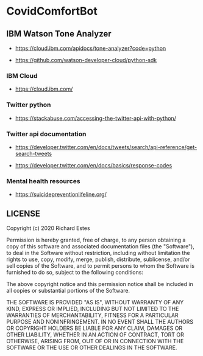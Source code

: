 CovidComfortBot
========

## IBM Watson Tone Analyzer

* https://cloud.ibm.com/apidocs/tone-analyzer?code=python

* https://github.com/watson-developer-cloud/python-sdk

### IBM Cloud

* https://cloud.ibm.com/

### Twitter python 

* https://stackabuse.com/accessing-the-twitter-api-with-python/

### Twitter api documentation

* https://developer.twitter.com/en/docs/tweets/search/api-reference/get-search-tweets

* https://developer.twitter.com/en/docs/basics/response-codes

### Mental health resources

* https://suicidepreventionlifeline.org/



LICENSE
-------

Copyright (c) 2020 Richard Estes

Permission is hereby granted, free of charge, to any person obtaining a copy
of this software and associated documentation files (the "Software"), to deal
in the Software without restriction, including without limitation the rights
to use, copy, modify, merge, publish, distribute, sublicense, and/or sell
copies of the Software, and to permit persons to whom the Software is
furnished to do so, subject to the following conditions:

The above copyright notice and this permission notice shall be included in all
copies or substantial portions of the Software.

THE SOFTWARE IS PROVIDED "AS IS", WITHOUT WARRANTY OF ANY KIND, EXPRESS OR
IMPLIED, INCLUDING BUT NOT LIMITED TO THE WARRANTIES OF MERCHANTABILITY,
FITNESS FOR A PARTICULAR PURPOSE AND NONINFRINGEMENT. IN NO EVENT SHALL THE
AUTHORS OR COPYRIGHT HOLDERS BE LIABLE FOR ANY CLAIM, DAMAGES OR OTHER
LIABILITY, WHETHER IN AN ACTION OF CONTRACT, TORT OR OTHERWISE, ARISING FROM,
OUT OF OR IN CONNECTION WITH THE SOFTWARE OR THE USE OR OTHER DEALINGS IN THE
SOFTWARE.

